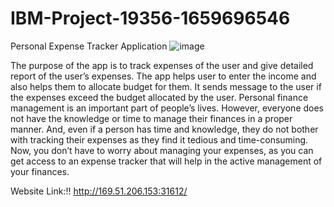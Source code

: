 # IBM-Project-19356-1659696546
Personal Expense Tracker Application
![image](https://user-images.githubusercontent.com/90864874/204247238-f9a28070-fe33-4e97-86f2-4429360de441.png)

The purpose of the app is to track expenses of the user and give detailed report of the 
user’s expenses. The app helps user to enter the income and also helps them to allocate 
budget for them. It sends message to the user if the expenses exceed the budget allocated by 
the user.
Personal finance management is an important part of people’s lives. However, everyone 
does not have the knowledge or time to manage their finances in a proper manner. And, 
even if a person has time and knowledge, they do not bother with tracking their expenses as 
they find it tedious and time-consuming. Now, you don’t have to worry about managing 
your expenses, as you can get access to an expense tracker that will help in the active 
management of your finances.


Website Link:!!
http://169.51.206.153:31612/

